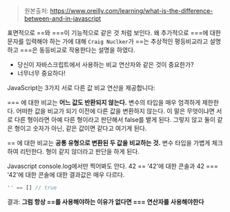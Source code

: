 > 원본출처: https://www.oreilly.com/learning/what-is-the-difference-between-and-in-javascript

표면적으로 ==와 ===이 기능적으로 같은 것 처럼 보인다. 왜 추가적으로 ===에 대한 문자를 입력해야 하는 가에 대해 `Craig Nuclker`가 ==는 추상적인 평등비교라고 설명하고 ===은 동등비교로 작용한다는 설명을 하였다.

- 당신이 자바스크립트에서 사용하는 비교 연산자와 같은 것이 중요한가?
- 너무너무 중요하다!

JavaScript는 3가지 서로 다른 값 비교 연산을 제공합니다:

=== 에 대한 비교는 **어느 값도 반환되지 않는다.**
변수의 타입을 매우 엄격하게 제한한다.
어떠한 값을 비교가 되기 이전에 다른 값을 변환하지 않는다. 이 말은 무엇이냐면 서로 다른 형이라면 아예 다른 형이라고 판단해서 false를 뱉게 된다. 그렇지 않고 둘이 같은 형이고 숫자가 아닌, 같은 값이면 같다고 여기게 된다. 

== 에 대한 비교는 **공통 유형으로 변환된 두 값을 비교하는 것.**
변수 타입을 가볍게 체크하여 리턴한다. 형이 같지 않더라고 판단을 하게 된다.



Javascript console.log에서만 찍어봐도 안다.
42 == '42'에 대한 콘솔과
42 === '42'에 대한 콘솔에 대한 결과값은 매우 다르다.

```js
'' == [] // true
```

결과: **그럼 항상 ==를 사용해야하는 이유가 없다면 === 연산자를 사용해야한다**
